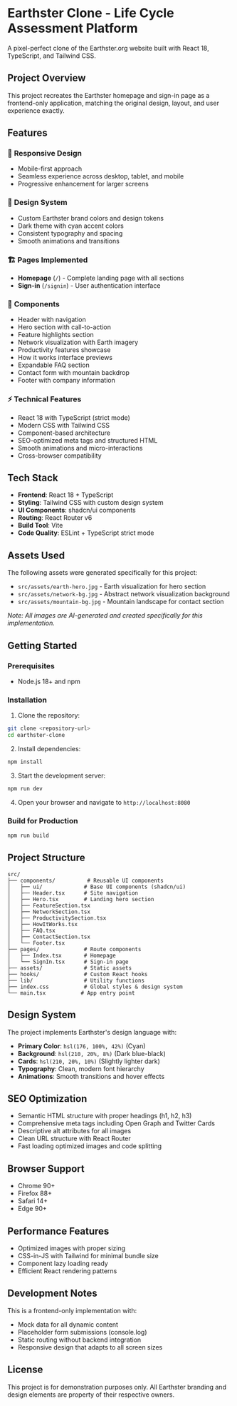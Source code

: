 # Earthster Clone - Life Cycle Assessment Platform

A pixel-perfect clone of the Earthster.org website built with React 18, TypeScript, and Tailwind CSS.

## Project Overview

This project recreates the Earthster homepage and sign-in page as a frontend-only application, matching the original design, layout, and user experience exactly.

## Features

### 📱 **Responsive Design**
- Mobile-first approach
- Seamless experience across desktop, tablet, and mobile
- Progressive enhancement for larger screens

### 🎨 **Design System**
- Custom Earthster brand colors and design tokens
- Dark theme with cyan accent colors
- Consistent typography and spacing
- Smooth animations and transitions

### 🏗️ **Pages Implemented**
- **Homepage** (`/`) - Complete landing page with all sections
- **Sign-in** (`/signin`) - User authentication interface

### 🧩 **Components**
- Header with navigation
- Hero section with call-to-action
- Feature highlights section
- Network visualization with Earth imagery
- Productivity features showcase
- How it works interface previews
- Expandable FAQ section
- Contact form with mountain backdrop
- Footer with company information

### ⚡ **Technical Features**
- React 18 with TypeScript (strict mode)
- Modern CSS with Tailwind CSS
- Component-based architecture
- SEO-optimized meta tags and structured HTML
- Smooth animations and micro-interactions
- Cross-browser compatibility

## Tech Stack

- **Frontend**: React 18 + TypeScript
- **Styling**: Tailwind CSS with custom design system
- **UI Components**: shadcn/ui components
- **Routing**: React Router v6
- **Build Tool**: Vite
- **Code Quality**: ESLint + TypeScript strict mode

## Assets Used

The following assets were generated specifically for this project:
- `src/assets/earth-hero.jpg` - Earth visualization for hero section
- `src/assets/network-bg.jpg` - Abstract network visualization background
- `src/assets/mountain-bg.jpg` - Mountain landscape for contact section

*Note: All images are AI-generated and created specifically for this implementation.*

## Getting Started

### Prerequisites
- Node.js 18+ and npm

### Installation

1. Clone the repository:
```bash
git clone <repository-url>
cd earthster-clone
```

2. Install dependencies:
```bash
npm install
```

3. Start the development server:
```bash
npm run dev
```

4. Open your browser and navigate to `http://localhost:8080`

### Build for Production

```bash
npm run build
```

## Project Structure

```
src/
├── components/          # Reusable UI components
│   ├── ui/             # Base UI components (shadcn/ui)
│   ├── Header.tsx      # Site navigation
│   ├── Hero.tsx        # Landing hero section
│   ├── FeatureSection.tsx
│   ├── NetworkSection.tsx
│   ├── ProductivitySection.tsx
│   ├── HowItWorks.tsx
│   ├── FAQ.tsx
│   ├── ContactSection.tsx
│   └── Footer.tsx
├── pages/              # Route components
│   ├── Index.tsx       # Homepage
│   └── SignIn.tsx      # Sign-in page
├── assets/             # Static assets
├── hooks/              # Custom React hooks
├── lib/                # Utility functions
├── index.css           # Global styles & design system
└── main.tsx           # App entry point
```

## Design System

The project implements Earthster's design language with:

- **Primary Color**: `hsl(176, 100%, 42%)` (Cyan)
- **Background**: `hsl(210, 20%, 8%)` (Dark blue-black)
- **Cards**: `hsl(210, 20%, 10%)` (Slightly lighter dark)
- **Typography**: Clean, modern font hierarchy
- **Animations**: Smooth transitions and hover effects

## SEO Optimization

- Semantic HTML structure with proper headings (h1, h2, h3)
- Comprehensive meta tags including Open Graph and Twitter Cards
- Descriptive alt attributes for all images
- Clean URL structure with React Router
- Fast loading optimized images and code splitting

## Browser Support

- Chrome 90+
- Firefox 88+
- Safari 14+
- Edge 90+

## Performance Features

- Optimized images with proper sizing
- CSS-in-JS with Tailwind for minimal bundle size
- Component lazy loading ready
- Efficient React rendering patterns

## Development Notes

This is a frontend-only implementation with:
- Mock data for all dynamic content
- Placeholder form submissions (console.log)
- Static routing without backend integration
- Responsive design that adapts to all screen sizes

## License

This project is for demonstration purposes only. All Earthster branding and design elements are property of their respective owners.